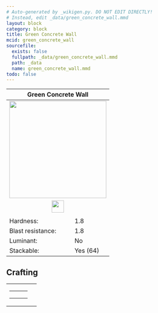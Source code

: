 ```yaml
---
# Auto-generated by _wikigen.py. DO NOT EDIT DIRECTLY!
# Instead, edit _data/green_concrete_wall.mmd
layout: block
category: block
title: Green Concrete Wall
mcid: green_concrete_wall
sourcefile:
  exists: false
  fullpath: _data/green_concrete_wall.mmd
  path: _data
  name: green_concrete_wall.mmd
todo: false
---
```


<table class="block-info"><thead><tr>
<th colspan=2>Green Concrete Wall</th>
</tr></thead><tbody>
<tr><td colspan=2 class="cell-image-big" style="text-align:center"><img src="/allotment/img/textures/allotment/green_concrete_wall.png" width="256" height="256" alt="" class="preview-icon"></td></tr>
<tr><td colspan=2 class="cell-image-small" style="text-align:center"><img src="/allotment/img/inventory_textures/allotment/green_concrete_wall.png" width="32" height="32" alt="" class="inventory-icon"></td></tr>
<tr><td colspan=2 style="text-align:center"><span class="tool-info tool-pickaxe tool-level-1" title="Requires a Wooden/Gold Pickaxe"></span></td></tr>
<tr><td>Hardness:</td><td>1.8</td></tr>
<tr><td>Blast resistance:</td><td>1.8</td></tr>
<tr><td>Luminant:</td><td>No</td></tr>
<tr><td>Stackable:</td><td>Yes (64)</td></tr>
</tbody></table>

## Crafting

<table class="crafting-recipe crafting-shaped"><tbody><tr>
<td><table class="crafting-grid"><tbody>
<tr>
<td>
<span title="Green Concrete" class="item item-minecraft:green_concrete item-type-item" style="background-image:url(&quot;/allotment/img/inventory_textures/minecraft/green_concrete.png&quot;)"></span>
</td>
<td>
<span title="Green Concrete" class="item item-minecraft:green_concrete item-type-item" style="background-image:url(&quot;/allotment/img/inventory_textures/minecraft/green_concrete.png&quot;)"></span>
</td>
<td>
<span title="Green Concrete" class="item item-minecraft:green_concrete item-type-item" style="background-image:url(&quot;/allotment/img/inventory_textures/minecraft/green_concrete.png&quot;)"></span>
</td>
</tr>
<tr>
<td>
<span title="Green Concrete" class="item item-minecraft:green_concrete item-type-item" style="background-image:url(&quot;/allotment/img/inventory_textures/minecraft/green_concrete.png&quot;)"></span>
</td>
<td>
<span title="Green Concrete" class="item item-minecraft:green_concrete item-type-item" style="background-image:url(&quot;/allotment/img/inventory_textures/minecraft/green_concrete.png&quot;)"></span>
</td>
<td>
<span title="Green Concrete" class="item item-minecraft:green_concrete item-type-item" style="background-image:url(&quot;/allotment/img/inventory_textures/minecraft/green_concrete.png&quot;)"></span>
</td>
</tr>
<tr>
<td>
<span class="item item-empty-space"></span>
</td>
<td>
<span class="item item-empty-space"></span>
</td>
<td>
<span class="item item-empty-space"></span>
</td>
</tr>
</tbody></table></td>
<td class="result">
<div class="result-inner">
<div class="result-slot">
<span title="Green Concrete Wall" class="item item-allotment:green_concrete_wall" style="background-image:url(&quot;/allotment/img/inventory_textures/allotment/green_concrete_wall.png&quot;)"></span>
</div>
</div>
</td>
</tr></tbody></table>